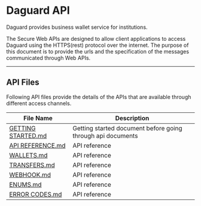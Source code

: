 # Daguard API

Daguard provides business wallet service for institutions.

The Secure Web APIs are designed to allow client applications to access Daguard using the HTTPS(rest) protocol over the internet.
The purpose of this document is to provide the urls and the specification of the messages communicated through Web APIs.

---
## API Files
Following API files provide the details of the APIs that are available through different access channels.

File Name                                    | Description
-------------------------------------------- | ---------------------------------------
[GETTING STARTED.md](GETTING%20STARTED.md)   | Getting started document before going through api documents
[API REFERENCE.md](API%20REFERENCE.md)       | API reference
[WALLETS.md](WALLETS.md)                     | API reference
[TRANSFERS.md](TRANSFERS.md)                 | API reference
[WEBHOOK.md](WEBHOOK.md)                     | API reference
[ENUMS.md](ENUMS.md)                         | API reference
[ERROR CODES.md](ERROR%20CODES.md)           | API reference
